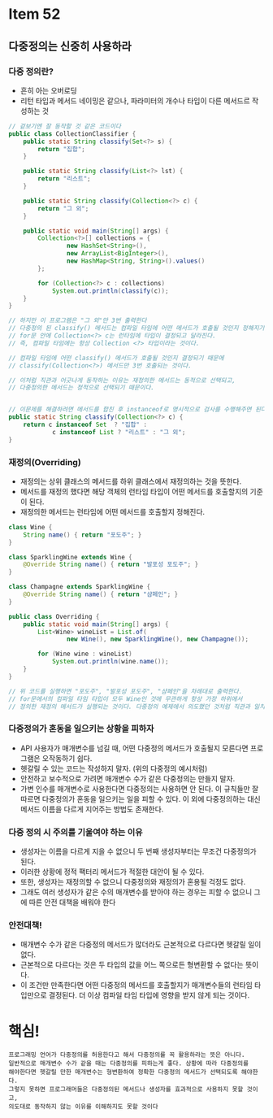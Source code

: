 # Item 52
## 다중정의는 신중히 사용하라

### 다중 정의란?
- 흔히 아는 오버로딩
- 리턴 타입과 메서드 네이밍은 같으나, 파라미터의 개수나 타입이 다른 메서드르 작성하는 것

```java
// 겉보기엔 잘 동작할 것 같은 코드이다
public class CollectionClassifier {
    public static String classify(Set<?> s) {
        return "집합";
    }

    public static String classify(List<?> lst) {
        return "리스트";
    }

    public static String classify(Collection<?> c) {
        return "그 외";
    }

    public static void main(String[] args) {
        Collection<?>[] collections = {
                new HashSet<String>(),
                new ArrayList<BigInteger>(),
                new HashMap<String, String>().values()
        };

        for (Collection<?> c : collections)
            System.out.println(classify(c));
    }
}

// 하지만 이 프로그램은 "그 외"만 3번 출력한다
// 다중정의 된 classify() 메서드는 컴파일 타임에 어떤 메서드가 호출될 것인지 정해지기 때문
// for문 안에 Collection<?> c는 런타임에 타입이 결정되고 달라진다.
// 즉, 컴파일 타임에는 항상 Collection <?> 타입이라는 것이다.

// 컴파일 타임에 어떤 classify() 메서드가 호출될 것인지 결정되기 때문에
// classify(Collection<?>) 메서드만 3번 호출되는 것이다.

// 이처럼 직관과 어긋나게 동작하는 이유는 재정의한 메서드는 동적으로 선택되고,
// 다중정의한 메서드는 정적으로 선택되기 때문이다.


// 이문제를 해결하려면 메서드를 합친 후 instanceof로 명시적으로 검사를 수행해주면 된다.
public static String classify(Collection<?> c) {
    return c instanceof Set  ? "집합" :
            c instanceof List ? "리스트" : "그 외";
}
```

### 재정의(Overriding)
- 재정의는 상위 클래스의 메서드를 하위 클래스에서 재정의하는 것을 뜻한다.
- 메서드를 재정의 했다면 해당 객체의 런타임 타입이 어떤 메서드를 호출할지의 기준이 된다.
- 재정의한 메서드는 런타임에 어떤 메서드를 호출할지 정해진다.

```java
class Wine {
    String name() { return "포도주"; }
}

class SparklingWine extends Wine {
    @Override String name() { return "발포성 포도주"; }
}

class Champagne extends SparklingWine {
    @Override String name() { return "샴페인"; }
}

public class Overriding {
    public static void main(String[] args) {
        List<Wine> wineList = List.of(
                new Wine(), new SparklingWine(), new Champagne());

        for (Wine wine : wineList)
            System.out.println(wine.name());
    }
}

// 위 코드를 실행하면 "포도주", "발포성 포도주", "샴페인"을 차례대로 출력한다. 
// for문에서의 컴파일 타임 타입이 모두 Wine인 것에 무관하게 항상 가장 하위에서 
// 정의한 재정의 메서드가 실행되는 것이다. 다중정의 예제에서 의도했던 것처럼 직관과 일치한다
```

### 다중정의가 혼동을 일으키는 상황을 피하자
- API 사용자가 매개변수를 넘길 때, 어떤 다중정의 메서드가 호출될지 모른다면 프로그램은 오작동하기 쉽다.
- 헷갈릴 수 있는 코드는 작성하지 말자. (위의 다중정의 예시처럼)
- 안전하고 보수적으로 가려면 매개변수 수가 같은 다중정의는 만들지 말자.
- 가변 인수를 매개변수로 사용한다면 다중정의는 사용하면 안 된다.
이 규칙들만 잘 따르면 다중정의가 혼동을 일으키는 일을 피할 수 있다. 이 외에 다중정의하는 대신 메서드 이름을 다르게 지어주는 방법도 존재한다.

### 다중 정의 시 주의를 기울여야 하는 이유
- 생성자는 이름을 다르게 지을 수 없으니 두 번째 생성자부터는 무조건 다중정의가 된다.
- 이러한 상황에 정적 팩터리 메서드가 적절한 대안이 될 수 있다.
- 또한, 생성자는 재정의할 수 없으니 다중정의와 재정의가 혼용될 걱정도 없다.
- 그래도 여러 생성자가 같은 수의 매개변수를 받아야 하는 경우는 피할 수 없으니 그에 따른 안전 대책을 배워야 한다

### 안전대책!
- 매개변수 수가 같은 다중정의 메서드가 많더라도 근본적으로 다르다면 헷갈릴 일이 없다.
- 근본적으로 다르다는 것은 두 타입의 값을 어느 쪽으로든 형변환할 수 없다는 뜻이다.
- 이 조건만 만족한다면 어떤 다중정의 메서드를 호출할지가 매개변수들의 런타임 타입만으로 결정된다. 더 이상 컴파일 타임 타입에 영향을 받지 않게 되는 것이다.


# 핵심!
```
프로그래밍 언어가 다중정의를 허용한다고 해서 다중정의를 꼭 활용하라는 뜻은 아니다.
일반적으로 매개변수 수가 같을 때는 다중정의를 피하는게 좋다. 상황에 따라 다중정의를
해야한다면 헷갈릴 만한 매개변수는 형변환하여 정확한 다중정의 메서드가 선택되도록 해야한다.
그렇지 못하면 프로그래머들은 다중정의된 메서드나 생성자를 효과적으로 사용하지 못할 것이고,
의도대로 동작하지 않는 이유를 이해하지도 못할 것이다
```

